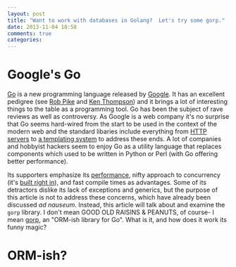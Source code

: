 ```yaml
---
layout: post
title: "Want to work with databases in Golang?  Let's try some gorp."
date: 2013-11-04 18:58
comments: true
categories: 
---
```


# Google's Go

[Go](http://golang.org/) is a new programming language released by [Google](http://www.google.com).  It has an excellent pedigree (see [Rob Pike]() and [Ken Thompson]()) and it brings a lot of interesting things to the table as a programming tool. Go has been the subject of rave reviews as well as controversy.  As Google is a web company it's no surprise that Go seems hard-wired from the start to be used in the context of the modern web and the standard libaries include everything from [HTTP servers]() to [a templating system]() to address these ends.  A lot of companies and hobbyist hackers seem to enjoy Go as a utility language that replaces components which used to be written in Python or Perl (with Go offering better performance).  

Its supporters emphasize its [performance](), nifty approach to concurrency (it's [built right in]()), and fast compile times as advantages.  Some of its detractors dislike its lack of exceptions and generics, but the purpose of this article is not to address these concerns, which have already been discussed *ad nauseum*.  Instead, this article will talk about and examine the `gorp` library.  I don't mean GOOD OLD RAISINS & PEANUTS, of course- I mean [gorp](), an "ORM-ish library for Go".  What is it, and how does it work its funny magic?

# ORM-ish?


